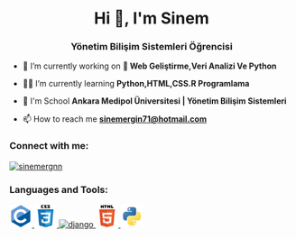 <h1 align="center">Hi 👋, I'm Sinem</h1>
<h3 align="center">Yönetim Bilişim Sistemleri Öğrencisi</h3>

- 🔭 I’m currently working on **🔭 Web Geliştirme,Veri Analizi Ve Python**

- 👨‍💻 I’m currently learning **Python,HTML,CSS.R Programlama**

- 📝 I'm School **Ankara Medipol Üniversitesi | Yönetim Bilişim Sistemleri**

- 📫 How to reach me **sinemergin71@hotmail.com**

<h3 align="left">Connect with me:</h3>
<p align="left">
<a href="https://instagram.com/sinemergnn" target="blank"><img align="center" src="https://raw.githubusercontent.com/rahuldkjain/github-profile-readme-generator/master/src/images/icons/Social/instagram.svg" alt="sinemergnn" height="30" width="40" /></a>
</p>

<h3 align="left">Languages and Tools:</h3>
<p align="left"> <a href="https://www.cprogramming.com/" target="_blank" rel="noreferrer"> <img src="https://raw.githubusercontent.com/devicons/devicon/master/icons/c/c-original.svg" alt="c" width="40" height="40"/> </a> <a href="https://www.w3schools.com/css/" target="_blank" rel="noreferrer"> <img src="https://raw.githubusercontent.com/devicons/devicon/master/icons/css3/css3-original-wordmark.svg" alt="css3" width="40" height="40"/> </a> <a href="https://www.djangoproject.com/" target="_blank" rel="noreferrer"> <img src="https://cdn.worldvectorlogo.com/logos/django.svg" alt="django" width="40" height="40"/> </a> <a href="https://www.w3.org/html/" target="_blank" rel="noreferrer"> <img src="https://raw.githubusercontent.com/devicons/devicon/master/icons/html5/html5-original-wordmark.svg" alt="html5" width="40" height="40"/> </a> <a href="https://www.python.org" target="_blank" rel="noreferrer"> <img src="https://raw.githubusercontent.com/devicons/devicon/master/icons/python/python-original.svg" alt="python" width="40" height="40"/> </a> </p>
